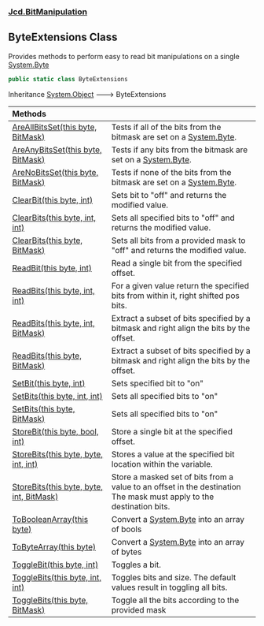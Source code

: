 ### [Jcd.BitManipulation](Jcd.BitManipulation.md 'Jcd.BitManipulation')

## ByteExtensions Class

Provides methods to perform easy to read bit manipulations on a
single [System.Byte](https://docs.microsoft.com/en-us/dotnet/api/System.Byte 'System.Byte')

```csharp
public static class ByteExtensions
```

Inheritance [System.Object](https://docs.microsoft.com/en-us/dotnet/api/System.Object 'System.Object') &#129106;
ByteExtensions

| Methods                                                                                                                                                                                                                                      |                                                                                                                                               |
|:---------------------------------------------------------------------------------------------------------------------------------------------------------------------------------------------------------------------------------------------|:----------------------------------------------------------------------------------------------------------------------------------------------|
| [AreAllBitsSet(this byte, BitMask)](Jcd.BitManipulation.ByteExtensions.AreAllBitsSet(thisbyte,Jcd.BitManipulation.BitMask).md 'Jcd.BitManipulation.ByteExtensions.AreAllBitsSet(this byte, Jcd.BitManipulation.BitMask)')                    | Tests if all of the bits from the bitmask are set on a [System.Byte](https://docs.microsoft.com/en-us/dotnet/api/System.Byte 'System.Byte').  |
| [AreAnyBitsSet(this byte, BitMask)](Jcd.BitManipulation.ByteExtensions.AreAnyBitsSet(thisbyte,Jcd.BitManipulation.BitMask).md 'Jcd.BitManipulation.ByteExtensions.AreAnyBitsSet(this byte, Jcd.BitManipulation.BitMask)')                    | Tests if any bits from the bitmask are set on a [System.Byte](https://docs.microsoft.com/en-us/dotnet/api/System.Byte 'System.Byte').         |
| [AreNoBitsSet(this byte, BitMask)](Jcd.BitManipulation.ByteExtensions.AreNoBitsSet(thisbyte,Jcd.BitManipulation.BitMask).md 'Jcd.BitManipulation.ByteExtensions.AreNoBitsSet(this byte, Jcd.BitManipulation.BitMask)')                       | Tests if none of the bits from the bitmask are set on a [System.Byte](https://docs.microsoft.com/en-us/dotnet/api/System.Byte 'System.Byte'). |
| [ClearBit(this byte, int)](Jcd.BitManipulation.ByteExtensions.ClearBit(thisbyte,int).md 'Jcd.BitManipulation.ByteExtensions.ClearBit(this byte, int)')                                                                                       | Sets bit to "off" and returns the modified value.                                                                                             |
| [ClearBits(this byte, int, int)](Jcd.BitManipulation.ByteExtensions.ClearBits(thisbyte,int,int).md 'Jcd.BitManipulation.ByteExtensions.ClearBits(this byte, int, int)')                                                                      | Sets all specified bits to "off" and returns the modified value.                                                                              |
| [ClearBits(this byte, BitMask)](Jcd.BitManipulation.ByteExtensions.ClearBits(thisbyte,Jcd.BitManipulation.BitMask).md 'Jcd.BitManipulation.ByteExtensions.ClearBits(this byte, Jcd.BitManipulation.BitMask)')                                | Sets all bits from a provided mask to "off" and returns the modified value.                                                                   |
| [ReadBit(this byte, int)](Jcd.BitManipulation.ByteExtensions.ReadBit(thisbyte,int).md 'Jcd.BitManipulation.ByteExtensions.ReadBit(this byte, int)')                                                                                          | Read a single bit from the specified offset.                                                                                                  |
| [ReadBits(this byte, int, int)](Jcd.BitManipulation.ByteExtensions.ReadBits(thisbyte,int,int).md 'Jcd.BitManipulation.ByteExtensions.ReadBits(this byte, int, int)')                                                                         | For a given value return the specified bits from within it, right shifted pos bits.                                                           |
| [ReadBits(this byte, int, BitMask)](Jcd.BitManipulation.ByteExtensions.ReadBits(thisbyte,int,Jcd.BitManipulation.BitMask).md 'Jcd.BitManipulation.ByteExtensions.ReadBits(this byte, int, Jcd.BitManipulation.BitMask)')                     | Extract a subset of bits specified by a bitmask and right align the bits by the offset.                                                       |
| [ReadBits(this byte, BitMask)](Jcd.BitManipulation.ByteExtensions.ReadBits(thisbyte,Jcd.BitManipulation.BitMask).md 'Jcd.BitManipulation.ByteExtensions.ReadBits(this byte, Jcd.BitManipulation.BitMask)')                                   | Extract a subset of bits specified by a bitmask and right align the bits by the offset.                                                       |
| [SetBit(this byte, int)](Jcd.BitManipulation.ByteExtensions.SetBit(thisbyte,int).md 'Jcd.BitManipulation.ByteExtensions.SetBit(this byte, int)')                                                                                             | Sets specified bit to "on"                                                                                                                    |
| [SetBits(this byte, int, int)](Jcd.BitManipulation.ByteExtensions.SetBits(thisbyte,int,int).md 'Jcd.BitManipulation.ByteExtensions.SetBits(this byte, int, int)')                                                                            | Sets all specified bits to "on"                                                                                                               |
| [SetBits(this byte, BitMask)](Jcd.BitManipulation.ByteExtensions.SetBits(thisbyte,Jcd.BitManipulation.BitMask).md 'Jcd.BitManipulation.ByteExtensions.SetBits(this byte, Jcd.BitManipulation.BitMask)')                                      | Sets all specified bits to "on"                                                                                                               |
| [StoreBit(this byte, bool, int)](Jcd.BitManipulation.ByteExtensions.StoreBit(thisbyte,bool,int).md 'Jcd.BitManipulation.ByteExtensions.StoreBit(this byte, bool, int)')                                                                      | Store a single bit at the specified offset.                                                                                                   |
| [StoreBits(this byte, byte, int, int)](Jcd.BitManipulation.ByteExtensions.StoreBits(thisbyte,byte,int,int).md 'Jcd.BitManipulation.ByteExtensions.StoreBits(this byte, byte, int, int)')                                                     | Stores a value at the specified bit location within the variable.                                                                             |
| [StoreBits(this byte, byte, int, BitMask)](Jcd.BitManipulation.ByteExtensions.StoreBits(thisbyte,byte,int,Jcd.BitManipulation.BitMask).md 'Jcd.BitManipulation.ByteExtensions.StoreBits(this byte, byte, int, Jcd.BitManipulation.BitMask)') | Store a masked set of bits from a value to an offset in the destination The mask must apply to the destination bits.                      |
| [ToBooleanArray(this byte)](Jcd.BitManipulation.ByteExtensions.ToBooleanArray(thisbyte).md 'Jcd.BitManipulation.ByteExtensions.ToBooleanArray(this byte)')                                                                                   | Convert a [System.Byte](https://docs.microsoft.com/en-us/dotnet/api/System.Byte 'System.Byte') into an array of bools                         |
| [ToByteArray(this byte)](Jcd.BitManipulation.ByteExtensions.ToByteArray(thisbyte).md 'Jcd.BitManipulation.ByteExtensions.ToByteArray(this byte)')                                                                                            | Convert a [System.Byte](https://docs.microsoft.com/en-us/dotnet/api/System.Byte 'System.Byte') into an array of bytes                         |
| [ToggleBit(this byte, int)](Jcd.BitManipulation.ByteExtensions.ToggleBit(thisbyte,int).md 'Jcd.BitManipulation.ByteExtensions.ToggleBit(this byte, int)')                                                                                    | Toggles a bit.                                                                                                                                |
| [ToggleBits(this byte, int, int)](Jcd.BitManipulation.ByteExtensions.ToggleBits(thisbyte,int,int).md 'Jcd.BitManipulation.ByteExtensions.ToggleBits(this byte, int, int)')                                                                   | Toggles bits and size. The default values result in toggling all bits.                                                                    |
| [ToggleBits(this byte, BitMask)](Jcd.BitManipulation.ByteExtensions.ToggleBits(thisbyte,Jcd.BitManipulation.BitMask).md 'Jcd.BitManipulation.ByteExtensions.ToggleBits(this byte, Jcd.BitManipulation.BitMask)')                             | Toggle all the bits according to the provided mask                                                                                            |
